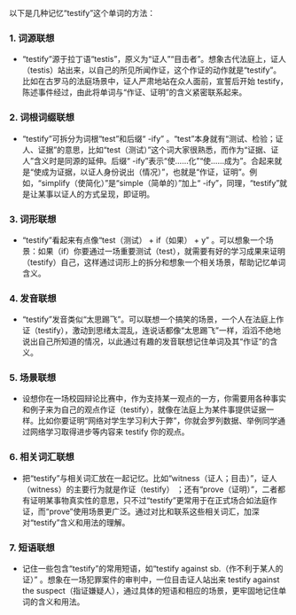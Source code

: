 以下是几种记忆“testify”这个单词的方法：

### 1. 词源联想
 - “testify”源于拉丁语“testis”，原义为“证人”“目击者”。想象古代法庭上，证人（testis）站出来，以自己的所见所闻作证，这个作证的动作就是“testify”。比如在古罗马的法庭场景中，证人严肃地站在众人面前，宣誓后开始 testify，陈述事件经过，由此将单词与“作证、证明”的含义紧密联系起来。

### 2. 词根词缀联想
 - “testify”可拆分为词根“test”和后缀“ -ify” 。“test”本身就有“测试、检验；证人、证据”的意思，比如“test（测试）”这个词大家很熟悉，而作为“证据、证人”含义时是同源的延伸。后缀“ -ify”表示“使……化”“使……成为”。合起来就是“使成为证据，以证人身份说出（情况）”，也就是“作证，证明”。例如，“simplify（使简化）”是“simple（简单的）”加上“ -ify”，同理，“testify”就是让某事以证人的方式呈现，即证明。

### 3. 词形联想
 - “testify”看起来有点像“test（测试） + if（如果） + y” 。可以想象一个场景：如果（if）你要通过一场重要测试（test），就需要有好的学习成果来证明（testify）自己，这样通过词形上的拆分和想象一个相关场景，帮助记忆单词含义。

### 4. 发音联想
 - “testify”发音类似“太思踢飞”。可以联想一个搞笑的场景，一个人在法庭上作证（testify），激动到思绪太混乱，连说话都像“太思踢飞”一样，滔滔不绝地说出自己所知道的情况，以此通过有趣的发音联想记住单词及其“作证”的含义。

### 5. 场景联想
 - 设想你在一场校园辩论比赛中，作为支持某一观点的一方，你需要用各种事实和例子来为自己的观点作证（testify），就像在法庭上为某件事提供证据一样。比如你要证明“网络对学生学习利大于弊”，你就会罗列数据、举例同学通过网络学习取得进步等内容来 testify 你的观点。

### 6. 相关词汇联想
 - 把“testify”与相关词汇放在一起记忆。比如“witness（证人；目击）”，证人（witness）的主要行为就是作证（testify） ；还有“prove（证明）”，二者都有证明某事物真实性的意思，只不过“testify”更常用于在正式场合如法庭作证，而“prove”使用场景更广泛。通过对比和联系这些相关词汇，加深对“testify”含义和用法的理解。

### 7. 短语联想
 - 记住一些包含“testify”的常用短语，如“testify against sb.（作不利于某人的证）” 。想象在一场犯罪案件的审判中，一位目击证人站出来 testify against the suspect（指证嫌疑人），通过具体的短语和相应的场景，更牢固地记住单词的含义和用法。 